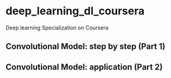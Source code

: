 # deep_learning_dl_coursera
 Deep learning Specialization on Coursera

## Convolutional Model: step by step (Part 1)
## Convolutional Model: application (Part 2)



